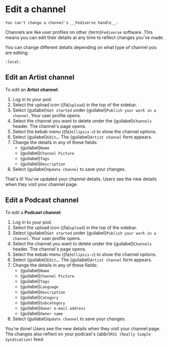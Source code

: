 # Edit a channel

```{note}
You can't change a channel's __Fediverse handle__.
```

Channels are like user profiles on other {term}`Fediverse` software. This means you can edit their details at any time to reflect changes you've made.

You can change different details depending on what type of channel you are editing:

```{contents}
:local:
```

## Edit an Artist channel

To edit an __Artist channel__:

1. Log in to your pod.
2. Select the upload icon ({fa}`upload`) in the top of the sidebar.
3. Select {guilabel}`Get started` under {guilabel}`Publish your work in a channel`. Your user profile opens.
4. Select the channel you want to delete under the {guilabel}`Channels` header. The channel's page opens.
5. Select the kebab menu ({fa}`ellipsis-v`) to show the channel options.
6. Select {guilabel}`Edit…`. The {guilabel}`Artist channel` form appears.
7. Change the details in any of these fields:
   - {guilabel}`Name`
   - {guilabel}`Channel Picture`
   - {guilabel}`Tags`
   - {guilabel}`Description`
8. Select {guilabel}`Update channel` to save your changes.

That's it! You've updated your channel details. Users see the new details when they visit your channel page.

## Edit a Podcast channel

To edit a __Podcast channel__:

1. Log in to your pod.
2. Select the upload icon ({fa}`upload`) in the top of the sidebar.
3. Select {guilabel}`Get started` under {guilabel}`Publish your work in a channel`. Your user profile opens.
4. Select the channel you want to delete under the {guilabel}`Channels` header. The channel's page opens.
5. Select the kebab menu ({fa}`ellipsis-v`) to show the channel options.
6. Select {guilabel}`Edit…`. The {guilabel}`Artist channel` form appears.
7. Change the details in any of these fields:
   - {guilabel}`Name`
   - {guilabel}`Channel Picture`
   - {guilabel}`Tags`
   - {guilabel}`Language`
   - {guilabel}`Description`
   - {guilabel}`Category`
   - {guilabel}`Subcategory`
   - {guilabel}`Owner e-mail address`
   - {guilabel}`Owner name`
8. Select {guilabel}`Update channel` to save your changes.

You're done! Users see the new details when they visit your channel page. The changes also reflect on your podcast's {abbr}`RSS (Really Simple Syndication)` feed.
